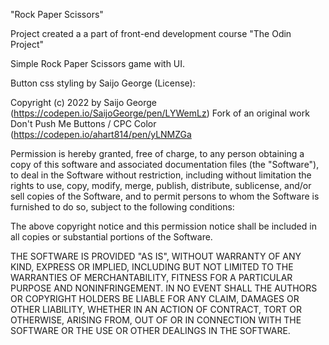 "Rock Paper Scissors"

Project created a a part of front-end development course "The Odin Project"

Simple Rock Paper Scissors game with UI. 

Button css styling by Saijo George (License):

Copyright (c) 2022 by Saijo George (https://codepen.io/SaijoGeorge/pen/LYWemLz)
Fork of an original work Don't Push Me Buttons / CPC Color (https://codepen.io/ahart814/pen/yLNMZGa

Permission is hereby granted, free of charge, to any person obtaining a copy of this software and associated documentation files (the "Software"), to deal in the Software without restriction, including without limitation the rights to use, copy, modify, merge, publish, distribute, sublicense, and/or sell copies of the Software, and to permit persons to whom the Software is furnished to do so, subject to the following conditions:

The above copyright notice and this permission notice shall be included in all copies or substantial portions of the Software.

THE SOFTWARE IS PROVIDED "AS IS", WITHOUT WARRANTY OF ANY KIND, EXPRESS OR IMPLIED, INCLUDING BUT NOT LIMITED TO THE WARRANTIES OF MERCHANTABILITY, FITNESS FOR A PARTICULAR PURPOSE AND NONINFRINGEMENT. IN NO EVENT SHALL THE AUTHORS OR COPYRIGHT HOLDERS BE LIABLE FOR ANY CLAIM, DAMAGES OR OTHER LIABILITY, WHETHER IN AN ACTION OF CONTRACT, TORT OR OTHERWISE, ARISING FROM, OUT OF OR IN CONNECTION WITH THE SOFTWARE OR THE USE OR OTHER DEALINGS IN THE SOFTWARE.
